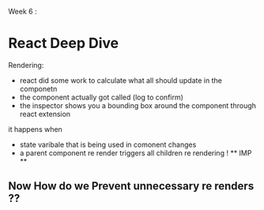 Week 6 : 
# React Deep Dive 

Rendering: 
- react did some work to calculate what all should update in the componetn 
- the component actually got called (log to confirm)
- the inspector shows you a bounding box around the component through react extension

it happens when 
-  state varibale  that is being used in comonent changes
-  a parent component re render triggers all children re rendering ! ** IMP **


## Now How do we Prevent unnecessary re renders ??


